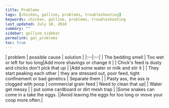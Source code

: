 ```yaml
---
title: Problems
tags: [chicken, galline, problems, troubleshooting]
keywords: chicken, galline, problems, troubleshooting
last_updated: July 10, 2018
summary: ""
sidebar: galline_sidebar
permalink: gal_problems
toc: true
---
```


| problem | possible cause | solution |
|:--|:--|
| The bedding smell | Too wet or left for too long|Add more shavings or change it |
| Chick's feed is dusty and chicks don't pick that up | |Add some water or milk and stir it |
| They start peaking each other | they are stressed out, poor feed, tight confinement or bad genetics | Separate them |
| Pasty ass, the ass is clogged with poop | commercial grain feed | Need to clean that up|
| Water get messy |  | put some cardboard or dirt mesh trap |
|Some snakes can come in a take the eggs. ||Avoid leaving the eggs for too long or move your coop more often.|